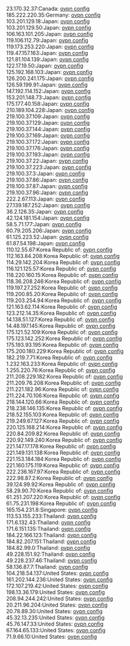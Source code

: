 23.170.32.37:Canada: [ovpn config](vpn/23_170_32_37.ovpn)  
185.222.220.35:Germany: [ovpn config](vpn/185_222_220_35.ovpn)  
103.201.129.18:Japan: [ovpn config](vpn/103_201_129_18.ovpn)  
103.201.129.50:Japan: [ovpn config](vpn/103_201_129_50.ovpn)  
106.163.101.205:Japan: [ovpn config](vpn/106_163_101_205.ovpn)  
119.106.112.79:Japan: [ovpn config](vpn/119_106_112_79.ovpn)  
119.173.253.220:Japan: [ovpn config](vpn/119_173_253_220.ovpn)  
119.47.157.163:Japan: [ovpn config](vpn/119_47_157_163.ovpn)  
121.81.104.139:Japan: [ovpn config](vpn/121_81_104_139.ovpn)  
122.17.19.50:Japan: [ovpn config](vpn/122_17_19_50.ovpn)  
125.192.168.103:Japan: [ovpn config](vpn/125_192_168_103.ovpn)  
126.200.241.175:Japan: [ovpn config](vpn/126_200_241_175.ovpn)  
126.59.199.91:Japan: [ovpn config](vpn/126_59_199_91.ovpn)  
147.192.114.152:Japan: [ovpn config](vpn/147_192_114_152.ovpn)  
153.201.148.73:Japan: [ovpn config](vpn/153_201_148_73.ovpn)  
175.177.40.158:Japan: [ovpn config](vpn/175_177_40_158.ovpn)  
210.189.104.228:Japan: [ovpn config](vpn/210_189_104_228.ovpn)  
219.100.37.109:Japan: [ovpn config](vpn/219_100_37_109.ovpn)  
219.100.37.129:Japan: [ovpn config](vpn/219_100_37_129.ovpn)  
219.100.37.144:Japan: [ovpn config](vpn/219_100_37_144.ovpn)  
219.100.37.169:Japan: [ovpn config](vpn/219_100_37_169.ovpn)  
219.100.37.172:Japan: [ovpn config](vpn/219_100_37_172.ovpn)  
219.100.37.176:Japan: [ovpn config](vpn/219_100_37_176.ovpn)  
219.100.37.193:Japan: [ovpn config](vpn/219_100_37_193.ovpn)  
219.100.37.22:Japan: [ovpn config](vpn/219_100_37_22.ovpn)  
219.100.37.223:Japan: [ovpn config](vpn/219_100_37_223.ovpn)  
219.100.37.3:Japan: [ovpn config](vpn/219_100_37_3.ovpn)  
219.100.37.86:Japan: [ovpn config](vpn/219_100_37_86.ovpn)  
219.100.37.87:Japan: [ovpn config](vpn/219_100_37_87.ovpn)  
219.100.37.96:Japan: [ovpn config](vpn/219_100_37_96.ovpn)  
222.2.67.113:Japan: [ovpn config](vpn/222_2_67_113.ovpn)  
27.139.187.252:Japan: [ovpn config](vpn/27_139_187_252.ovpn)  
36.2.126.35:Japan: [ovpn config](vpn/36_2_126_35.ovpn)  
42.124.181.154:Japan: [ovpn config](vpn/42_124_181_154.ovpn)  
58.5.71.177:Japan: [ovpn config](vpn/58_5_71_177.ovpn)  
60.79.205.206:Japan: [ovpn config](vpn/60_79_205_206.ovpn)  
61.125.223.52:Japan: [ovpn config](vpn/61_125_223_52.ovpn)  
61.87.54.198:Japan: [ovpn config](vpn/61_87_54_198.ovpn)  
110.12.55.67:Korea Republic of: [ovpn config](vpn/110_12_55_67.ovpn)  
112.163.84.208:Korea Republic of: [ovpn config](vpn/112_163_84_208.ovpn)  
114.29.142.204:Korea Republic of: [ovpn config](vpn/114_29_142_204.ovpn)  
116.121.125.57:Korea Republic of: [ovpn config](vpn/116_121_125_57.ovpn)  
118.220.160.15:Korea Republic of: [ovpn config](vpn/118_220_160_15.ovpn)  
118.36.208.246:Korea Republic of: [ovpn config](vpn/118_36_208_246.ovpn)  
119.197.27.252:Korea Republic of: [ovpn config](vpn/119_197_27_252.ovpn)  
119.200.85.20:Korea Republic of: [ovpn config](vpn/119_200_85_20.ovpn)  
119.203.254.94:Korea Republic of: [ovpn config](vpn/119_203_254_94.ovpn)  
121.163.62.114:Korea Republic of: [ovpn config](vpn/121_163_62_114.ovpn)  
123.212.14.35:Korea Republic of: [ovpn config](vpn/123_212_14_35.ovpn)  
14.138.51.127:Korea Republic of: [ovpn config](vpn/14_138_51_127.ovpn)  
14.48.197.145:Korea Republic of: [ovpn config](vpn/14_48_197_145.ovpn)  
175.121.52.109:Korea Republic of: [ovpn config](vpn/175_121_52_109.ovpn)  
175.123.142.252:Korea Republic of: [ovpn config](vpn/175_123_142_252.ovpn)  
175.193.93.195:Korea Republic of: [ovpn config](vpn/175_193_93_195.ovpn)  
175.200.180.229:Korea Republic of: [ovpn config](vpn/175_200_180_229.ovpn)  
182.219.7.71:Korea Republic of: [ovpn config](vpn/182_219_7_71.ovpn)  
1.232.163.233:Korea Republic of: [ovpn config](vpn/1_232_163_233.ovpn)  
1.255.220.76:Korea Republic of: [ovpn config](vpn/1_255_220_76.ovpn)  
211.208.229.182:Korea Republic of: [ovpn config](vpn/211_208_229_182.ovpn)  
211.209.76.208:Korea Republic of: [ovpn config](vpn/211_209_76_208.ovpn)  
211.221.182.96:Korea Republic of: [ovpn config](vpn/211_221_182_96.ovpn)  
211.224.70.106:Korea Republic of: [ovpn config](vpn/211_224_70_106.ovpn)  
218.144.120.66:Korea Republic of: [ovpn config](vpn/218_144_120_66.ovpn)  
218.238.146.135:Korea Republic of: [ovpn config](vpn/218_238_146_135.ovpn)  
218.52.155.103:Korea Republic of: [ovpn config](vpn/218_52_155_103.ovpn)  
219.249.67.127:Korea Republic of: [ovpn config](vpn/219_249_67_127.ovpn)  
220.125.168.214:Korea Republic of: [ovpn config](vpn/220_125_168_214.ovpn)  
220.84.209.82:Korea Republic of: [ovpn config](vpn/220_84_209_82.ovpn)  
220.92.149.240:Korea Republic of: [ovpn config](vpn/220_92_149_240.ovpn)  
221.147.17.178:Korea Republic of: [ovpn config](vpn/221_147_17_178.ovpn)  
221.149.131.138:Korea Republic of: [ovpn config](vpn/221_149_131_138.ovpn)  
221.153.184.184:Korea Republic of: [ovpn config](vpn/221_153_184_184.ovpn)  
221.160.175.119:Korea Republic of: [ovpn config](vpn/221_160_175_119.ovpn)  
222.236.167.97:Korea Republic of: [ovpn config](vpn/222_236_167_97.ovpn)  
222.98.87.2:Korea Republic of: [ovpn config](vpn/222_98_87_2.ovpn)  
39.124.99.92:Korea Republic of: [ovpn config](vpn/39_124_99_92.ovpn)  
58.29.90.70:Korea Republic of: [ovpn config](vpn/58_29_90_70.ovpn)  
61.251.207.220:Korea Republic of: [ovpn config](vpn/61_251_207_220.ovpn)  
61.75.231.198:Korea Republic of: [ovpn config](vpn/61_75_231_198.ovpn)  
165.154.231.8:Singapore: [ovpn config](vpn/165_154_231_8.ovpn)  
113.53.155.233:Thailand: [ovpn config](vpn/113_53_155_233.ovpn)  
171.6.132.43:Thailand: [ovpn config](vpn/171_6_132_43.ovpn)  
171.6.151.135:Thailand: [ovpn config](vpn/171_6_151_135.ovpn)  
184.22.166.123:Thailand: [ovpn config](vpn/184_22_166_123.ovpn)  
184.82.207.151:Thailand: [ovpn config](vpn/184_82_207_151.ovpn)  
184.82.99.0:Thailand: [ovpn config](vpn/184_82_99_0.ovpn)  
49.228.151.92:Thailand: [ovpn config](vpn/49_228_151_92.ovpn)  
49.228.237.46:Thailand: [ovpn config](vpn/49_228_237_46.ovpn)  
58.136.87.7:Thailand: [ovpn config](vpn/58_136_87_7.ovpn)  
104.218.54.137:United States: [ovpn config](vpn/104_218_54_137.ovpn)  
161.202.144.236:United States: [ovpn config](vpn/161_202_144_236.ovpn)  
172.107.219.42:United States: [ovpn config](vpn/172_107_219_42.ovpn)  
198.13.36.179:United States: [ovpn config](vpn/198_13_36_179.ovpn)  
208.94.244.242:United States: [ovpn config](vpn/208_94_244_242.ovpn)  
20.211.96.204:United States: [ovpn config](vpn/20_211_96_204.ovpn)  
20.78.89.30:United States: [ovpn config](vpn/20_78_89_30.ovpn)  
45.32.13.235:United States: [ovpn config](vpn/45_32_13_235.ovpn)  
45.76.147.33:United States: [ovpn config](vpn/45_76_147_33.ovpn)  
67.164.65.133:United States: [ovpn config](vpn/67_164_65_133.ovpn)  
71.9.66.10:United States: [ovpn config](vpn/71_9_66_10.ovpn)  
